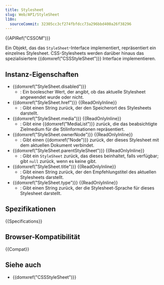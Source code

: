 ```yaml
---
title: Stylesheet
slug: Web/API/StyleSheet
l10n:
  sourceCommit: 32305cc3cf274fbfdcc73a296bbd400a26f38296
---
```


{{APIRef("CSSOM")}}

Ein Objekt, das das `StyleSheet`-Interface implementiert, repräsentiert ein einzelnes Stylesheet. CSS-Stylesheets werden darüber hinaus das spezialisiertere {{domxref("CSSStyleSheet")}} Interface implementieren.

## Instanz-Eigenschaften

- {{domxref("StyleSheet.disabled")}}
  - : Ein boolescher Wert, der angibt, ob das aktuelle Stylesheet angewendet wurde oder nicht.
- {{domxref("StyleSheet.href")}} {{ReadOnlyInline}}
  - : Gibt einen String zurück, der den Speicherort des Stylesheets darstellt.
- {{domxref("StyleSheet.media")}} {{ReadOnlyInline}}
  - : Gibt eine {{domxref("MediaList")}} zurück, die das beabsichtigte Zielmedium für die Stilinformationen repräsentiert.
- {{domxref("StyleSheet.ownerNode")}} {{ReadOnlyInline}}
  - : Gibt einen {{domxref("Node")}} zurück, der dieses Stylesheet mit dem aktuellen Dokument verbindet.
- {{domxref("StyleSheet.parentStyleSheet")}} {{ReadOnlyInline}}
  - : Gibt ein `StyleSheet` zurück, das dieses beinhaltet, falls verfügbar; gibt `null` zurück, wenn es keine gibt.
- {{domxref("StyleSheet.title")}} {{ReadOnlyInline}}
  - : Gibt einen String zurück, der den Empfehlungstitel des aktuellen Stylesheets darstellt.
- {{domxref("StyleSheet.type")}} {{ReadOnlyInline}}
  - : Gibt einen String zurück, der die Stylesheet-Sprache für dieses Stylesheet darstellt.

## Spezifikationen

{{Specifications}}

## Browser-Kompatibilität

{{Compat}}

## Siehe auch

- {{domxref("CSSStyleSheet")}}
